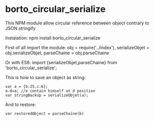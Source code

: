 # borto_circular_serialize
This NPM module allow circular reference between object contrary to JSON.stringify

Instalation:
    npm install borto_circular_serialize
  
  
First of all import the module:
  obj = require('../index'),
	serializeObjet = obj.serializeObjet,
	parseChaine = obj.parseChaine
  
 Or with ES6:
    import {serializeObjet,parseChaine} from 'borto_circular_serialize';

This is how to save an object as string:

    var a = {b:25,c:6};
    a.d=a; //a contain himself at d position
    var stringBackup = serializeObjet(a);
    
 And to restore:
 	
	var restoredObject = parseChaine(b)
